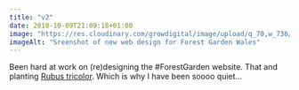 ```yaml
---
title: "v2"
date: 2018-10-09T21:09:18+01:00
image: "https://res.cloudinary.com/growdigital/image/upload/q_70,w_736/v1544361093/fgw-45159698272.png"
imageAlt: "Sreenshot of new web design for Forest Garden Wales"
---
```


Been hard at work on (re)designing the #ForestGarden website. That and planting [Rubus tricolor](https://pfaf.org/user/plant.aspx?LatinName=Rubus+tricolor). Which is why I have been soooo quiet…
